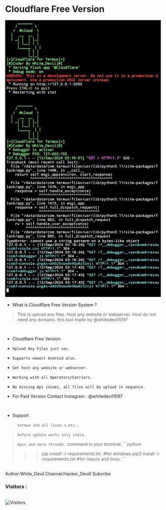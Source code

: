 # Cloudflare Free Version 
<img src="Cloudflare.jpg"><br>
- What is Cloudflare Free Version System  ?
> This is upload any files.
> Host any website or webserver.
> Host do not need any domains.
> this tool made by @whitedevil1097

<br>


- Cloudflare Free Version 

* `Upload Any Files just sec.`

* `Supports newest Android also.`

* `Get host any website or webserver.`

* `Working with all Operators/Carriers.`

* `No missing Api issues, all files will be upload in sequence.`

*  For Paid Version Contact Instagram : @whitedevil1097  

<br>

- Support

> `termux and all linux s.etc..`

> `before update works only india.`

> `Apis and more threads.`
> command in your terminal:
    ```python
>>> pip install -r requirements.txt.
>>>#for windows
>>> pip3 install -r requirements.txt
>>> #for macos and linux.
    ```
 <br>
 Author:White_Devil
  Channel:Hacker_Devill Subcribe 
<br>
<h3>Visitors :</h3>
<br>
<img src="https://profile-counter.glitch.me/whitedevil1097/count.svg" alt="Visitors">
